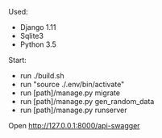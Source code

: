 Used:
* Django 1.11
* Sqlite3
* Python 3.5

Start:
* run ./build.sh
* run "source ./.env/bin/activate"
* run [path]/manage.py migrate
* run [path]/manage.py gen_random_data
* run [path]/manage.py runserver

Open http://127.0.0.1:8000/api-swagger
